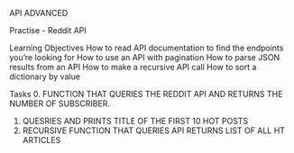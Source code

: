 API ADVANCED

 Practise - Reddit API

Learning Objectives
How to read API documentation to find the endpoints you’re looking for
How to use an API with pagination
How to parse JSON results from an API
How to make a recursive API call
How to sort a dictionary by value

Tasks
0. FUNCTION THAT QUERIES THE REDDIT  API AND RETURNS THE NUMBER OF SUBSCRIBER.
1. QUESRIES AND PRINTS TITLE OF THE FIRST 10 HOT POSTS
2. RECURSIVE FUNCTION THAT QUERIES API RETURNS LIST OF ALL HT ARTICLES

